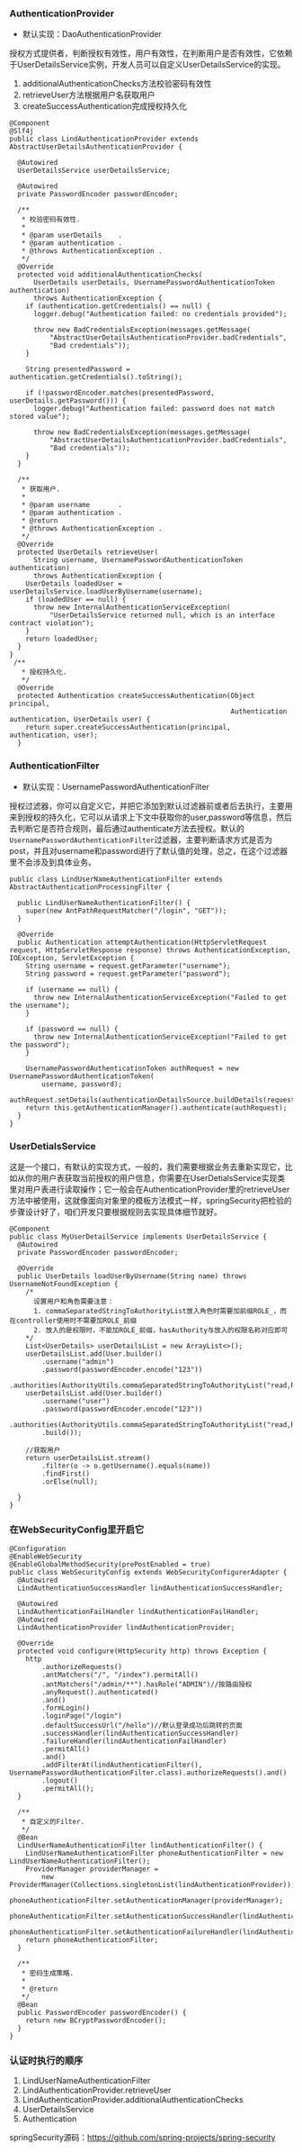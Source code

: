 ### AuthenticationProvider
* 默认实现：DaoAuthenticationProvider

授权方式提供者，判断授权有效性，用户有效性，在判断用户是否有效性，它依赖于UserDetailsService实例，开发人员可以自定义UserDetailsService的实现。
1. additionalAuthenticationChecks方法校验密码有效性
2. retrieveUser方法根据用户名获取用户
3. createSuccessAuthentication完成授权持久化
```
@Component
@Slf4j
public class LindAuthenticationProvider extends AbstractUserDetailsAuthenticationProvider {

  @Autowired
  UserDetailsService userDetailsService;

  @Autowired
  private PasswordEncoder passwordEncoder;

  /**
   * 校验密码有效性.
   *
   * @param userDetails    .
   * @param authentication .
   * @throws AuthenticationException .
   */
  @Override
  protected void additionalAuthenticationChecks(
      UserDetails userDetails, UsernamePasswordAuthenticationToken authentication)
      throws AuthenticationException {
    if (authentication.getCredentials() == null) {
      logger.debug("Authentication failed: no credentials provided");

      throw new BadCredentialsException(messages.getMessage(
          "AbstractUserDetailsAuthenticationProvider.badCredentials",
          "Bad credentials"));
    }

    String presentedPassword = authentication.getCredentials().toString();

    if (!passwordEncoder.matches(presentedPassword, userDetails.getPassword())) {
      logger.debug("Authentication failed: password does not match stored value");

      throw new BadCredentialsException(messages.getMessage(
          "AbstractUserDetailsAuthenticationProvider.badCredentials",
          "Bad credentials"));
    }
  }

  /**
   * 获取用户.
   *
   * @param username       .
   * @param authentication .
   * @return
   * @throws AuthenticationException .
   */
  @Override
  protected UserDetails retrieveUser(
      String username, UsernamePasswordAuthenticationToken authentication)
      throws AuthenticationException {
    UserDetails loadedUser = userDetailsService.loadUserByUsername(username);
    if (loadedUser == null) {
      throw new InternalAuthenticationServiceException(
          "UserDetailsService returned null, which is an interface contract violation");
    }
    return loadedUser;
  }
}
 /**
   * 授权持久化.
   */
  @Override
  protected Authentication createSuccessAuthentication(Object principal,
                                                       Authentication authentication, UserDetails user) {
    return super.createSuccessAuthentication(principal, authentication, user);
  }
```

### AuthenticationFilter
* 默认实现：UsernamePasswordAuthenticationFilter

授权过滤器，你可以自定义它，并把它添加到默认过滤器前或者后去执行，主要用来到授权的持久化，它可以从请求上下文中获取你的user,password等信息，然后去判断它是否符合规则，最后通过authenticate方法去授权。默认的`UsernamePasswordAuthenticationFilter`过滤器，主要判断请求方式是否为post，并且对username和password进行了默认值的处理，总之，在这个过滤器里不会涉及到具体业务。
```
public class LindUserNameAuthenticationFilter extends AbstractAuthenticationProcessingFilter {

  public LindUserNameAuthenticationFilter() {
    super(new AntPathRequestMatcher("/login", "GET"));
  }

  @Override
  public Authentication attemptAuthentication(HttpServletRequest request, HttpServletResponse response) throws AuthenticationException, IOException, ServletException {
    String username = request.getParameter("username");
    String password = request.getParameter("password");

    if (username == null) {
      throw new InternalAuthenticationServiceException("Failed to get the username");
    }

    if (password == null) {
      throw new InternalAuthenticationServiceException("Failed to get the password");
    }

    UsernamePasswordAuthenticationToken authRequest = new UsernamePasswordAuthenticationToken(
        username, password);
    authRequest.setDetails(authenticationDetailsSource.buildDetails(request));
    return this.getAuthenticationManager().authenticate(authRequest);
  }
}
```

### UserDetialsService
这是一个接口，有默认的实现方式，一般的，我们需要根据业务去重新实现它，比如从你的用户表获取当前授权的用户信息，你需要在UserDetialsService实现类里对用户表进行读取操作；它一般会在AuthenticationProvider里的retrieveUser方法中被使用，这就像面向对象里的模板方法模式一样，springSecurity把检验的步骤设计好了，咱们开发只要根据规则去实现具体细节就好。
```
@Component
public class MyUserDetailService implements UserDetailsService {
  @Autowired
  private PasswordEncoder passwordEncoder;

  @Override
  public UserDetails loadUserByUsername(String name) throws UsernameNotFoundException {
    /*
      设置用户和角色需要注意：
      1. commaSeparatedStringToAuthorityList放入角色时需要加前缀ROLE_，而在controller使用时不需要加ROLE_前缀
      2. 放入的是权限时，不能加ROLE_前缀，hasAuthority与放入的权限名称对应即可
    */
    List<UserDetails> userDetailsList = new ArrayList<>();
    userDetailsList.add(User.builder()
        .username("admin")
        .password(passwordEncoder.encode("123"))
        .authorities(AuthorityUtils.commaSeparatedStringToAuthorityList("read,ROLE_ADMIN")).build());
    userDetailsList.add(User.builder()
        .username("user")
        .password(passwordEncoder.encode("123"))
        .authorities(AuthorityUtils.commaSeparatedStringToAuthorityList("read,ROLE_USER"))
        .build());

    //获取用户
    return userDetailsList.stream()
        .filter(o -> o.getUsername().equals(name))
        .findFirst()
        .orElse(null);

  }
}
```
### 在WebSecurityConfig里开启它
```
@Configuration
@EnableWebSecurity
@EnableGlobalMethodSecurity(prePostEnabled = true)
public class WebSecurityConfig extends WebSecurityConfigurerAdapter {
  @Autowired
  LindAuthenticationSuccessHandler lindAuthenticationSuccessHandler;

  @Autowired
  LindAuthenticationFailHandler lindAuthenticationFailHandler;
  @Autowired
  LindAuthenticationProvider lindAuthenticationProvider;

  @Override
  protected void configure(HttpSecurity http) throws Exception {
    http
        .authorizeRequests()
        .antMatchers("/", "/index").permitAll()
        .antMatchers("/admin/**").hasRole("ADMIN")//按路由授权
        .anyRequest().authenticated()
        .and()
        .formLogin()
        .loginPage("/login")
        .defaultSuccessUrl("/hello")//默认登录成功后跳转的页面
        .successHandler(lindAuthenticationSuccessHandler)
        .failureHandler(lindAuthenticationFailHandler)
        .permitAll()
        .and()
        .addFilterAt(lindAuthenticationFilter(), UsernamePasswordAuthenticationFilter.class).authorizeRequests().and()
        .logout()
        .permitAll();
  }

  /**
   * 自定义的Filter.
   */
  @Bean
  LindUserNameAuthenticationFilter lindAuthenticationFilter() {
    LindUserNameAuthenticationFilter phoneAuthenticationFilter = new LindUserNameAuthenticationFilter();
    ProviderManager providerManager =
        new ProviderManager(Collections.singletonList(lindAuthenticationProvider));
    phoneAuthenticationFilter.setAuthenticationManager(providerManager);
    phoneAuthenticationFilter.setAuthenticationSuccessHandler(lindAuthenticationSuccessHandler);
    phoneAuthenticationFilter.setAuthenticationFailureHandler(lindAuthenticationFailHandler);
    return phoneAuthenticationFilter;
  }

  /**
   * 密码生成策略.
   *
   * @return
   */
  @Bean
  public PasswordEncoder passwordEncoder() {
    return new BCryptPasswordEncoder();
  }
}

```

### 认证时执行的顺序
1. LindUserNameAuthenticationFilter
1. LindAuthenticationProvider.retrieveUser
1. LindAuthenticationProvider.additionalAuthenticationChecks
1. UserDetailsService
1. Authentication

springSecurity源码：https://github.com/spring-projects/spring-security